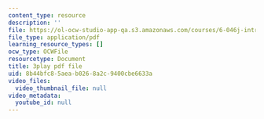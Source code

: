 ```yaml
---
content_type: resource
description: ''
file: https://ol-ocw-studio-app-qa.s3.amazonaws.com/courses/6-046j-introduction-to-algorithms-sma-5503-fall-2005/8b44bfc85aeab0268a2c9400cbe6633a_PYvJmLKhM-Y.pdf
file_type: application/pdf
learning_resource_types: []
ocw_type: OCWFile
resourcetype: Document
title: 3play pdf file
uid: 8b44bfc8-5aea-b026-8a2c-9400cbe6633a
video_files:
  video_thumbnail_file: null
video_metadata:
  youtube_id: null
---
```

